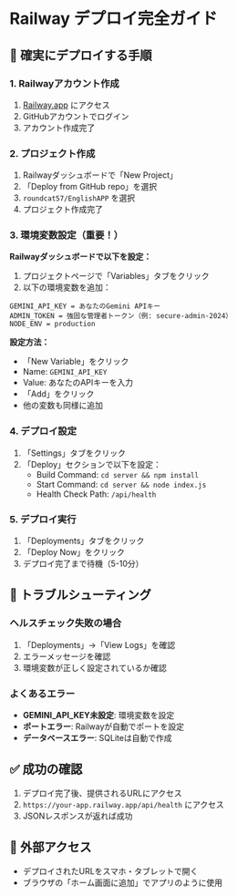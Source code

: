 # Railway デプロイ完全ガイド

## 🚀 確実にデプロイする手順

### 1. Railwayアカウント作成
1. [Railway.app](https://railway.app) にアクセス
2. GitHubアカウントでログイン
3. アカウント作成完了

### 2. プロジェクト作成
1. Railwayダッシュボードで「New Project」
2. 「Deploy from GitHub repo」を選択
3. `roundcat57/EnglishAPP` を選択
4. プロジェクト作成完了

### 3. 環境変数設定（重要！）
**Railwayダッシュボードで以下を設定：**

1. プロジェクトページで「Variables」タブをクリック
2. 以下の環境変数を追加：

```
GEMINI_API_KEY = あなたのGemini APIキー
ADMIN_TOKEN = 強固な管理者トークン（例: secure-admin-2024）
NODE_ENV = production
```

**設定方法：**
- 「New Variable」をクリック
- Name: `GEMINI_API_KEY`
- Value: あなたのAPIキーを入力
- 「Add」をクリック
- 他の変数も同様に追加

### 4. デプロイ設定
1. 「Settings」タブをクリック
2. 「Deploy」セクションで以下を設定：
   - Build Command: `cd server && npm install`
   - Start Command: `cd server && node index.js`
   - Health Check Path: `/api/health`

### 5. デプロイ実行
1. 「Deployments」タブをクリック
2. 「Deploy Now」をクリック
3. デプロイ完了まで待機（5-10分）

## 🔧 トラブルシューティング

### ヘルスチェック失敗の場合
1. 「Deployments」→「View Logs」を確認
2. エラーメッセージを確認
3. 環境変数が正しく設定されているか確認

### よくあるエラー
- **GEMINI_API_KEY未設定**: 環境変数を設定
- **ポートエラー**: Railwayが自動でポートを設定
- **データベースエラー**: SQLiteは自動で作成

## ✅ 成功の確認
1. デプロイ完了後、提供されるURLにアクセス
2. `https://your-app.railway.app/api/health` にアクセス
3. JSONレスポンスが返れば成功

## 📱 外部アクセス
- デプロイされたURLをスマホ・タブレットで開く
- ブラウザの「ホーム画面に追加」でアプリのように使用
